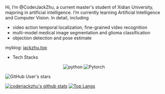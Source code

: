 Hi, I’m @CoderJackZhu, a current master's student of Xidian University, majoring in artificial intelligence. I’m currently learning Artificial Intelligence and Computer Vision. In detail, including
-  video action temporal localization, fine-grained video recognition
-  multi-model medical image segmentation and glioma classification
-  objection detection and pose estimate
  
  myblog: [jackzhu.top](https://jackzhu.top)
- Tech Stacks
<p align="center">
  <img alt="python" src="https://img.shields.io/badge/Python-3572a5?style=flat-square&logo=python&logoColor=white">
  <img alt="Pytorch" src="https://img.shields.io/badge/Pytorch-ee4c2c?style=flat-square&logo=pytorch&logoColor=white">
</p>
<img alt="GitHub User's stars" src="https://img.shields.io/github/stars/CoderJackZhu?style=social">



[![coderjackzhu's github stats](https://github-readme-stats.vercel.app/api?username=coderjackzhu&show_icons=true&theme=tokyonight&hide=prs)](https://github.com/anuraghazra/github-readme-stats)
[![Top Langs](https://github-readme-stats.vercel.app/api/top-langs/?username=coderjackzhu&theme=tokyonight&layout=compact)](https://github.com/anuraghazra/github-readme-stats)
<!---
CoderJackZhu/CoderJackZhu is a ✨ special ✨ repository because its `README.md` (this file) appears on your GitHub profile.
You can click the Preview link to take a look at your changes.
--->
